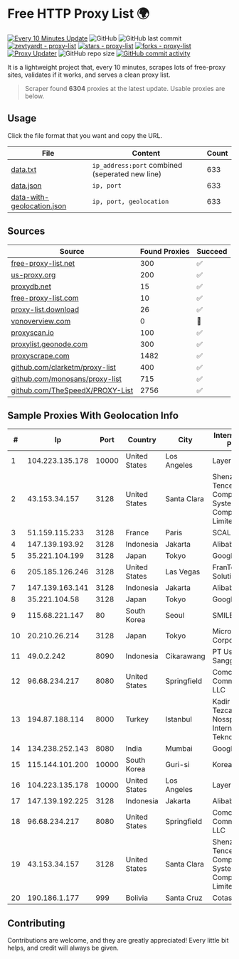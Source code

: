 
# Free HTTP Proxy List 🌍

[![Every 10 Minutes Update](https://github.com/mertguvencli/http-proxy-list/actions/workflows/main.yml/badge.svg?branch=main)](https://github.com/mertguvencli/http-proxy-list/actions/workflows/main.yml)
![GitHub](https://img.shields.io/github/license/mertguvencli/http-proxy-list)
![GitHub last commit](https://img.shields.io/github/last-commit/mertguvencli/http-proxy-list)
[![zevtyardt - proxy-list](https://img.shields.io/static/v1?label=zevtyardt&message=proxy-list&color=blue&logo=github)](https://github.com/zevtyardt/proxy-list "Go to GitHub repo")
[![stars - proxy-list](https://img.shields.io/github/stars/zevtyardt/proxy-list?style=social)](https://github.com/zevtyardt/proxy-list)
[![forks - proxy-list](https://img.shields.io/github/forks/zevtyardt/proxy-list?style=social)](https://github.com/zevtyardt/proxy-list)
[![Proxy Updater](https://github.com/zevtyardt/proxy-list/workflows/Proxy%20Updater/badge.svg)](https://github.com/zevtyardt/proxy-list/actions?query=workflow:"Proxy+Updater")
![GitHub repo size](https://img.shields.io/github/repo-size/zevtyardt/proxy-list)
[![GitHub commit activity](https://img.shields.io/github/commit-activity/m/zevtyardt/proxy-list?logo=commits)](https://github.com/zevtyardt/proxy-list/commits/main)

It is a lightweight project that, every 10 minutes, scrapes lots of free-proxy sites, validates if it works, and serves a clean proxy list.

> Scraper found **6304** proxies at the latest update. Usable proxies are below.

## Usage

Click the file format that you want and copy the URL.

|File|Content|Count|
|----|-------|-----|
|[data.txt](https://raw.githubusercontent.com/mertguvencli/http-proxy-list/main/proxy-list/data.txt)|`ip_address:port` combined (seperated new line)|633|
|[data.json](https://raw.githubusercontent.com/mertguvencli/http-proxy-list/main/proxy-list/data.json)|`ip, port`|633|
|[data-with-geolocation.json](https://raw.githubusercontent.com/mertguvencli/http-proxy-list/main/proxy-list/data-with-geolocation.json)|`ip, port, geolocation`|633|

## Sources

|Source|Found Proxies|Succeed|
|------|-------------|-------|
|[free-proxy-list.net](https://free-proxy-list.net)|300|✅|
|[us-proxy.org](https://www.us-proxy.org)|200|✅|
|[proxydb.net](http://proxydb.net)|15|✅|
|[free-proxy-list.com](https://free-proxy-list.com/?page=&port=&type%5B%5D=http&type%5B%5D=https&up_time=0&search=Search)|10|✅|
|[proxy-list.download](https://www.proxy-list.download/HTTP)|26|✅|
|[vpnoverview.com](https://vpnoverview.com/privacy/anonymous-browsing/free-proxy-servers)|0|🚫|
|[proxyscan.io](https://www.proxyscan.io)|100|✅|
|[proxylist.geonode.com](https://proxylist.geonode.com/api/proxy-list?limit=300&page=1&sort_by=lastChecked&sort_type=desc&protocols=http,https)|300|✅|
|[proxyscrape.com](https://api.proxyscrape.com/v2/?request=displayproxies&protocol=http&timeout=10000&country=all&ssl=all&anonymity=all)|1482|✅|
|[github.com/clarketm/proxy-list](https://raw.githubusercontent.com/clarketm/proxy-list/master/proxy-list-raw.txt)|400|✅|
|[github.com/monosans/proxy-list](https://raw.githubusercontent.com/monosans/proxy-list/main/proxies/http.txt)|715|✅|
|[github.com/TheSpeedX/PROXY-List](https://raw.githubusercontent.com/TheSpeedX/PROXY-List/master/http.txt)|2756|✅|


## Sample Proxies With Geolocation Info

|#|Ip|Port|Country|City|Internet Service Provider|
|-|--|----|-------|----|-------------------------|
|1|104.223.135.178|10000|United States|Los Angeles|LayerHost|
|2|43.153.34.157|3128|United States|Santa Clara|Shenzhen Tencent Computer Systems Company Limited|
|3|51.159.115.233|3128|France|Paris|SCALEWAY|
|4|147.139.193.92|3128|Indonesia|Jakarta|Alibaba.com LLC|
|5|35.221.104.199|3128|Japan|Tokyo|Google LLC|
|6|205.185.126.246|3128|United States|Las Vegas|FranTech Solutions|
|7|147.139.163.141|3128|Indonesia|Jakarta|Alibaba.com LLC|
|8|35.221.104.58|3128|Japan|Tokyo|Google LLC|
|9|115.68.221.147|80|South Korea|Seoul|SMILESERV|
|10|20.210.26.214|3128|Japan|Tokyo|Microsoft Corporation|
|11|49.0.2.242|8090|Indonesia|Cikarawang|PT Usaha Adi Sanggoro|
|12|96.68.234.217|8080|United States|Springfield|Comcast Cable Communications, LLC|
|13|194.87.188.114|8000|Turkey|Istanbul|Kadir Huseyin Tezcan Nosspeed Internet Teknolojileri|
|14|134.238.252.143|8080|India|Mumbai|Google LLC|
|15|115.144.101.200|10000|South Korea|Guri-si|Korea Telecom|
|16|104.223.135.178|10000|United States|Los Angeles|LayerHost|
|17|147.139.192.225|3128|Indonesia|Jakarta|Alibaba.com LLC|
|18|96.68.234.217|8080|United States|Springfield|Comcast Cable Communications, LLC|
|19|43.153.34.157|3128|United States|Santa Clara|Shenzhen Tencent Computer Systems Company Limited|
|20|190.186.1.177|999|Bolivia|Santa Cruz|Cotas Ltda.|



## Contributing

Contributions are welcome, and they are greatly appreciated! Every
little bit helps, and credit will always be given.

